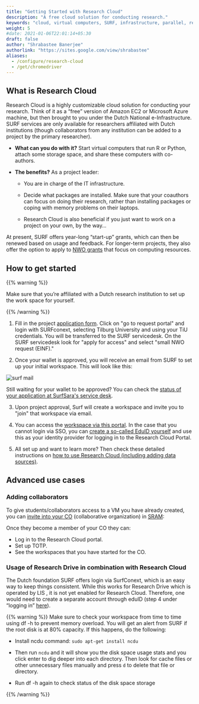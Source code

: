 ```yaml
---
title: "Getting Started with Research Cloud"
description: "A free cloud solution for conducting research."
keywords: "cloud, virtual computers, SURF, infrastructure, parallel, research cloud, service desk"
weight: 5
#date: 2021-01-06T22:01:14+05:30
draft: false
author: "Shrabastee Banerjee"
authorlink: "https://sites.google.com/view/shrabastee"
aliases:
  - /configure/research-cloud
  - /get/chromedriver
---
```


## What is Research Cloud

Research Cloud is a highly customizable cloud solution for conducting your research. Think of it as a “free” version of Amazon EC2 or Microsoft Azure machine, but then brought to you under the Dutch National e-Infrastructure. SURF services are only available for researchers affiliated with Dutch institutions (though collaborators from any institution can be added to a project by the primary researcher).

- **What can you do with it?**
  Start virtual computers that run R or Python, attach some storage space, and share these computers with co-authors.

- **The benefits?** As a project leader:

  - You are in charge of the IT infrastructure.

  - Decide what packages are installed. Make sure that your coauthors can focus on doing their research, rather than installing packages or coping with memory problems on their laptops.

  - Research Cloud is also beneficial if you just want to work on a project on your own, by the way…

At present, SURF offers year-long “start-up” grants, which can then be renewed based on usage and feedback. For longer-term projects, they also offer the option to apply to [NWO grants](https://www.nwo.nl/en/news/call-computing-time-national-computer-facilities-2021-open-submission) that focus on computing resources.

## How to get started

{{% warning %}}

Make sure that you’re affiliated with a Dutch research institution to set up the work space for yourself.

{{% /warning %}}

1. Fill in the project [application form](https://www.surf.nl/en/access-to-compute-services). Click on "go to request portal" and login with SURFconext, selecting Tilburg University and using your TiU credentials. You will be transferred to the SURF servicedesk. On the SURF servicedesk look for "apply for access" and select "small NWO request (EINF)."

2. Once your wallet is approved, you will receive an email from SURF to set up your initial workspace. This will look like this:

![surf mail](../images/surf_mail.png)

Still waiting for your wallet to be approved? You can check the [status of your application at SurfSara's service desk](https://servicedesk.surfsara.nl).

3. Upon project approval, Surf will create a workspace and invite you to "join" that workspace via email.

4. You can access the [workspace via this portal](https://portal.live.surfresearchcloud.nl/). In the case that you cannot login via SSO, you can [create a so-called EduID yourself](https://www.surf.nl/diensten/eduid) and use this as your identity provider for logging in to the Research Cloud Portal.

5. All set up and want to learn more? Then check these detailed instructions on [how to use Research Cloud (including adding data sources)](https://servicedesk.surfsara.nl/wiki/display/WIKI/How+to+get+on+board).

## Advanced use cases

### Adding collaborators

To give students/collaborators access to a VM you have already created, you can [invite into your CO](https://wiki.surfnet.nl/display/SRAM/Invite+admins+and+members+to+a+collaboration) (collaborative organization) in [SRAM](https://sbs.sram.surf.nl/):

Once they become a member of your CO they can:

- Log in to the Research Cloud portal.
- Set up TOTP.
- See the workspaces that you have started for the CO.

### Usage of Research Drive in combination with Research Cloud

The Dutch foundation SURF offers login via SurfConext, which is an easy way to keep things consistent. While this works for Research Drive which is operated by LIS <link here>, it is not yet enabled for Research Cloud. Therefore, one would need to create a separate account through eduID (step 4 under “logging in” [here](https://servicedesk.surfsara.nl/wiki/display/WIKI/How+to+get+on+board)).

{{% warning %}}
Make sure to check your workspace from time to time using df -h to prevent memory overload. You will get an alert from SURF if the root disk is at 80% capacity. If this happens, do the following:

- Install ncdu command:
  `sudo apt-get install ncdu`

- Then run `ncdu` and it will show you the disk space usage stats and you click enter to dig deeper into each directory. Then look for cache files or other unnecessary files manually and press `d` to delete that file or directory.
- Run df -h again to check status of the disk space storage

{{% /warning %}}
